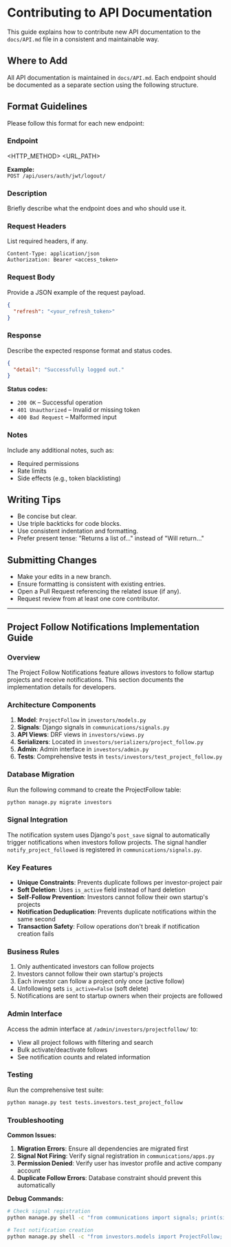 # Contributing to API Documentation

This guide explains how to contribute new API documentation to the `docs/API.md` file in a consistent and maintainable way.

## Where to Add

All API documentation is maintained in `docs/API.md`. Each endpoint should be documented as a separate section using the following structure.

## Format Guidelines

Please follow this format for each new endpoint:

### Endpoint

<HTTP_METHOD> <URL_PATH>

**Example:**  
`POST /api/users/auth/jwt/logout/`

### Description

Briefly describe what the endpoint does and who should use it.

### Request Headers

List required headers, if any.

```
Content-Type: application/json  
Authorization: Bearer <access_token>
```

### Request Body

Provide a JSON example of the request payload.

```json
{
  "refresh": "<your_refresh_token>"
}
```

### Response

Describe the expected response format and status codes.

```json
{
  "detail": "Successfully logged out."
}
```

**Status codes:**

- `200 OK` – Successful operation  
- `401 Unauthorized` – Invalid or missing token  
- `400 Bad Request` – Malformed input  

### Notes

Include any additional notes, such as:

- Required permissions  
- Rate limits  
- Side effects (e.g., token blacklisting)  

## Writing Tips

- Be concise but clear.  
- Use triple backticks for code blocks.  
- Use consistent indentation and formatting.  
- Prefer present tense: "Returns a list of..." instead of "Will return..."  

## Submitting Changes

- Make your edits in a new branch.  
- Ensure formatting is consistent with existing entries.  
- Open a Pull Request referencing the related issue (if any).  
- Request review from at least one core contributor.

---

## Project Follow Notifications Implementation Guide

### Overview

The Project Follow Notifications feature allows investors to follow startup projects and receive notifications. This section documents the implementation details for developers.

### Architecture Components

1. **Model**: `ProjectFollow` in `investors/models.py`
2. **Signals**: Django signals in `communications/signals.py` 
3. **API Views**: DRF views in `investors/views.py`
4. **Serializers**: Located in `investors/serializers/project_follow.py`
5. **Admin**: Admin interface in `investors/admin.py`
6. **Tests**: Comprehensive tests in `tests/investors/test_project_follow.py`

### Database Migration

Run the following command to create the ProjectFollow table:

```bash
python manage.py migrate investors
```

### Signal Integration

The notification system uses Django's `post_save` signal to automatically trigger notifications when investors follow projects. The signal handler `notify_project_followed` is registered in `communications/signals.py`.

### Key Features

- **Unique Constraints**: Prevents duplicate follows per investor-project pair
- **Soft Deletion**: Uses `is_active` field instead of hard deletion
- **Self-Follow Prevention**: Investors cannot follow their own startup's projects
- **Notification Deduplication**: Prevents duplicate notifications within the same second
- **Transaction Safety**: Follow operations don't break if notification creation fails

### Business Rules

1. Only authenticated investors can follow projects
2. Investors cannot follow their own startup's projects
3. Each investor can follow a project only once (active follow)
4. Unfollowing sets `is_active=False` (soft delete)
5. Notifications are sent to startup owners when their projects are followed

### Admin Interface

Access the admin interface at `/admin/investors/projectfollow/` to:
- View all project follows with filtering and search
- Bulk activate/deactivate follows
- See notification counts and related information

### Testing

Run the comprehensive test suite:

```bash
python manage.py test tests.investors.test_project_follow
```

### Troubleshooting

**Common Issues:**

1. **Migration Errors**: Ensure all dependencies are migrated first
2. **Signal Not Firing**: Verify signal registration in `communications/apps.py`
3. **Permission Denied**: Verify user has investor profile and active company account
4. **Duplicate Follow Errors**: Database constraint should prevent this automatically

**Debug Commands:**

```bash
# Check signal registration
python manage.py shell -c "from communications import signals; print(signals._handlers)"

# Test notification creation
python manage.py shell -c "from investors.models import ProjectFollow; print(ProjectFollow.objects.count())"
```